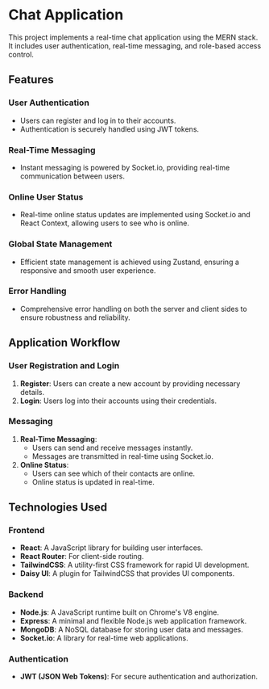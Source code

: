# Chat Application

This project implements a real-time chat application using the MERN stack. It includes user authentication, real-time messaging, and role-based access control.


## Features

### User Authentication
- Users can register and log in to their accounts.
- Authentication is securely handled using JWT tokens.

### Real-Time Messaging
- Instant messaging is powered by Socket.io, providing real-time communication between users.

### Online User Status
- Real-time online status updates are implemented using Socket.io and React Context, allowing users to see who is online.

### Global State Management
- Efficient state management is achieved using Zustand, ensuring a responsive and smooth user experience.

### Error Handling
- Comprehensive error handling on both the server and client sides to ensure robustness and reliability.

## Application Workflow

### User Registration and Login
1. **Register**: Users can create a new account by providing necessary details.
2. **Login**: Users log into their accounts using their credentials.

### Messaging
1. **Real-Time Messaging**: 
   - Users can send and receive messages instantly.
   - Messages are transmitted in real-time using Socket.io.
2. **Online Status**: 
   - Users can see which of their contacts are online.
   - Online status is updated in real-time.

## Technologies Used

### Frontend
- **React**: A JavaScript library for building user interfaces.
- **React Router**: For client-side routing.
- **TailwindCSS**: A utility-first CSS framework for rapid UI development.
- **Daisy UI**: A plugin for TailwindCSS that provides UI components.

### Backend
- **Node.js**: A JavaScript runtime built on Chrome's V8 engine.
- **Express**: A minimal and flexible Node.js web application framework.
- **MongoDB**: A NoSQL database for storing user data and messages.
- **Socket.io**: A library for real-time web applications.



### Authentication
- **JWT (JSON Web Tokens)**: For secure authentication and authorization.

